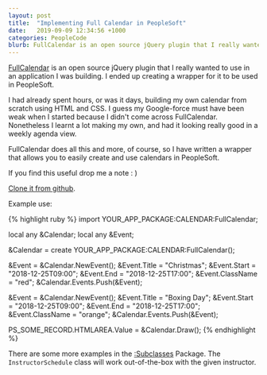 ```yaml
---
layout: post
title:  "Implementing Full Calendar in PeopleSoft"
date:   2019-09-09 12:34:56 +1000
categories: PeopleCode
blurb: FullCalendar is an open source jQuery plugin that I really wanted to use in an application I was building. I ended up creating a wrapper for it to be used in PeopleSoft.
---
```


[FullCalendar](https://fullcalendar.io) is an open source jQuery plugin that I
really wanted to use in an application I was building. I ended up creating a wrapper
for it to be used in PeopleSoft.

I had already spent hours, or was it days, building my own calendar from scratch using HTML and CSS.
I guess my Google-force must have been weak when I started because I didn't come
across FullCalendar. Nonetheless I learnt a lot making my own, and had it looking
really good in a weekly agenda view.

FullCalendar does all this and more, of course, so I have written a wrapper that
allows you to easily create and use calendars in PeopleSoft.

If you find this useful drop me a note : )

[Clone it from github](https://github.com/evlPanda/PeopleSoftFullCalendar).

Example use:

{% highlight ruby %}
import YOUR_APP_PACKAGE:CALENDAR:FullCalendar;

local any &Calendar;
local any &Event;

&Calendar = create YOUR_APP_PACKAGE:CALENDAR:FullCalendar();

&Event = &Calendar.NewEvent();
&Event.Title = "Christmas";
&Event.Start = "2018-12-25T09:00";
&Event.End = "2018-12-25T17:00";
&Event.ClassName = "red";
&Calendar.Events.Push(&Event);

&Event = &Calendar.NewEvent();
&Event.Title = "Boxing Day";
&Event.Start = "2018-12-25T09:00";
&Event.End = "2018-12-25T17:00";
&Event.ClassName = "orange";
&Calendar.Events.Push(&Event);

PS_SOME_RECORD.HTMLAREA.Value = &Calendar.Draw();
{% endhighlight %}

There are some more examples in the [:Subclasses](https://github.com/evlPanda/PeopleSoftFullCalendar/tree/master/Subclasses) Package.
The ```InstructorSchedule``` class will work out-of-the-box with the given instructor.
